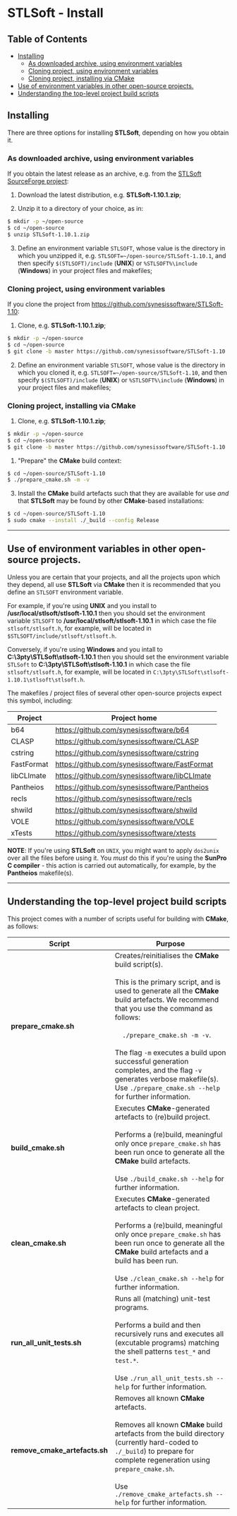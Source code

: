 # STLSoft - Install <!-- omit in toc -->

## Table of Contents <!-- omit in toc -->

- [Installing](#installing)
  - [As downloaded archive, using environment variables](#as-downloaded-archive-using-environment-variables)
  - [Cloning project, using environment variables](#cloning-project-using-environment-variables)
  - [Cloning project, installing via CMake](#cloning-project-installing-via-cmake)
- [Use of environment variables in other open-source projects.](#use-of-environment-variables-in-other-open-source-projects)
- [Understanding the top-level project build scripts](#understanding-the-top-level-project-build-scripts)


## Installing

There are three options for installing **STLSoft**, depending on how you obtain it.


### As downloaded archive, using environment variables

If you obtain the latest release as an archive, e.g. from the [STLSoft SourceForge project](https://sourceforge.net/projects/stlsoft/):

1. Download the latest distribution, e.g. **STLSoft-1.10.1.zip**;

2. Unzip it to a directory of your choice, as in:

```bash
$ mkdir -p ~/open-source
$ cd ~/open-source
$ unzip STLSoft-1.10.1.zip
```

3. Define an environment variable `STLSOFT`, whose value is the directory in which you unzipped it, e.g. `STLSOFT=~/open-source/STLSoft-1.10.1`, and then specify `$(STLSOFT)/include` (**UNIX**) or `%STLSOFT%\include` (**Windows**) in your project files and makefiles;


### Cloning project, using environment variables

If you clone the project from https://github.com/synesissoftware/STLSoft-1.10:

1. Clone, e.g. **STLSoft-1.10.1.zip**;

```bash
$ mkdir -p ~/open-source
$ cd ~/open-source
$ git clone -b master https://github.com/synesissoftware/STLSoft-1.10
```

2. Define an environment variable `STLSOFT`, whose value is the directory in which you cloned it, e.g. `STLSOFT=~/open-source/STLSoft-1.10`, and then specify `$(STLSOFT)/include` (**UNIX**) or `%STLSOFT%\include` (**Windows**) in your project files and makefiles;


### Cloning project, installing via CMake

1. Clone, e.g. **STLSoft-1.10.1.zip**;

```bash
$ mkdir -p ~/open-source
$ cd ~/open-source
$ git clone -b master https://github.com/synesissoftware/STLSoft-1.10
```

1. "Prepare" the **CMake** build context:

```bash
$ cd ~/open-source/STLSoft-1.10
$ ./prepare_cmake.sh -m -v
```

3. Install the **CMake** build artefacts such that they are available for use _and_ that **STLSoft** may be found by other **CMake**-based installations:

```bash
$ cd ~/open-source/STLSoft-1.10
$ sudo cmake --install ./_build --config Release
```


----


## Use of environment variables in other open-source projects.

Unless you are certain that your projects, and all the projects upon which they depend, all use **STLSoft** via **CMake** then it is recommended that you define an `STLSOFT` environment variable.

For example, if you're using **UNIX** and you install to
**/usr/local/stlsoft/stlsoft-1.10.1**
then you should set the environment variable `STLSOFT` to
**/usr/local/stlsoft/stlsoft-1.10.1**
in which case the file `stlsoft/stlsoft.h`, for example, will be located in `$STLSOFT/include/stlsoft/stlsoft.h`.

Conversely, if you're using **Windows** and you intall to
**C:\3pty\STLSoft\stlsoft-1.10.1**
then you should set the environment variable `STLSoft` to
**C:\3pty\STLSoft\stlsoft-1.10.1**
in which case the file `stlsoft/stlsoft.h`, for example, will be located in `C:\3pty\STLSoft\stlsoft-1.10.1\stlsoft\stlsoft.h`.

The makefiles / project files of several other open-source projects expect this symbol, including:

| Project     | Project home                                  |
| ----------- | --------------------------------------------  |
| b64         | https://github.com/synesissoftware/b64        |
| CLASP       | https://github.com/synesissoftware/CLASP      |
| cstring     | https://github.com/synesissoftware/cstring    |
| FastFormat  | https://github.com/synesissoftware/FastFormat |
| libCLImate  | https://github.com/synesissoftware/libCLImate |
| Pantheios   | https://github.com/synesissoftware/Pantheios  |
| recls       | https://github.com/synesissoftware/recls      |
| shwild      | https://github.com/synesissoftware/shwild     |
| VOLE        | https://github.com/synesissoftware/VOLE       |
| xTests      | https://github.com/synesissoftware/xtests     |

**NOTE**: If you're using **STLSoft** on `UNIX`, you might want to apply `dos2unix` over all the files before using it. You *must* do this if you're using the **SunPro C compiler** - this action is carried out automatically, for example, by the **Pantheios** makefile(s).


----


## Understanding the top-level project build scripts

This project comes with a number of scripts useful for building with **CMake**, as follows:

| Script                    | Purpose |
| ------------------------- | ------- |
| **prepare_cmake.sh**          | Creates/reinitialises the **CMake** build script(s).<br/><br/>This is the primary script, and is used to generate all the **CMake** build artefacts. We recommend that you use the command  as follows:</br></br>&nbsp;&nbsp;&nbsp;&nbsp;`./prepare_cmake.sh -m -v`.<br/><br/>The flag `-m` executes a build upon successful generation completes, and the flag `-v` generates verbose makefile(s). Use `./prepare_cmake.sh --help` for further information. |
| **build_cmake.sh**            | Executes **CMake**-generated artefacts to (re)build project.<br/><br/>Performs a (re)build, meaningful only once `prepare_cmake.sh` has been run once to generate all the **CMake** build artefacts.<br/><br/>Use `./build_cmake.sh --help` for further information. |
| **clean_cmake.sh**            | Executes **CMake**-generated artefacts to clean project.<br/><br/>Performs a (re)build, meaningful only once `prepare_cmake.sh` has been run once to generate all the **CMake** build artefacts and a build has been run.<br/><br/>Use `./clean_cmake.sh --help` for further information. |
| **run_all_unit_tests.sh**     | Runs all (matching) unit-test programs.<br/><br/>Performs a build and then recursively runs and executes all (excutable programs) matching the shell patterns `test_*` and `test.*`.<br/><br/>Use `./run_all_unit_tests.sh --help` for further information. |
| **remove_cmake_artefacts.sh** | Removes all known **CMake** artefacts.<br/><br/>Removes all known **CMake** build artefacts from the build directory (currently hard-coded to `./_build`) to prepare for complete regeneration using `prepare_cmake.sh`.<br/><br/>Use `./remove_cmake_artefacts.sh --help` for further information. |
